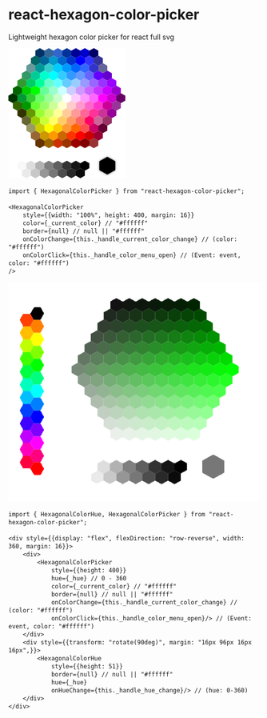 # react-hexagon-color-picker

Lightweight hexagon color picker for react full svg

![Preview](https://raw.githubusercontent.com/crypto-red/react-hexagon-color-picker/master/public/hexagonal_color_picker_preview.png)

```
import { HexagonalColorPicker } from "react-hexagon-color-picker";

<HexagonalColorPicker
    style={{width: "100%", height: 400, margin: 16}}
    color={_current_color} // "#ffffff"
    border={null} // null || "#ffffff"
    onColorChange={this._handle_current_color_change} // (color: "#ffffff")
    onColorClick={this._handle_color_menu_open} // (Event: event, color: "#ffffff")
/>

```

![Preview](https://raw.githubusercontent.com/crypto-red/react-hexagon-color-picker/master/public/hexagonal_color_picker_preview_2.png)

```
import { HexagonalColorHue, HexagonalColorPicker } from "react-hexagon-color-picker";

<div style={{display: "flex", flexDirection: "row-reverse", width: 360, margin: 16}}>
    <div>
        <HexagonalColorPicker
            style={{height: 400}}
            hue={_hue} // 0 - 360
            color={_current_color} // "#ffffff"
            border={null} // null || "#ffffff"
            onColorChange={this._handle_current_color_change} // (color: "#ffffff")
            onColorClick={this._handle_color_menu_open}/> // (Event: event, color: "#ffffff")
    </div>
    <div style={{transform: "rotate(90deg)", margin: "16px 96px 16px 16px",}}>
        <HexagonalColorHue
            style={{height: 51}}
            border={null} // null || "#ffffff"
            hue={_hue} 
            onHueChange={this._handle_hue_change}/> // (hue: 0-360)
    </div>
</div>

```